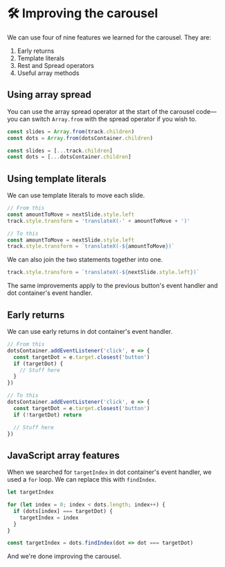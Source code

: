 # 🛠 Improving the carousel

We can use four of nine features we learned for the carousel. They are:

1. Early returns
2. Template literals
3. Rest and Spread operators
4. Useful array methods

## Using array spread

You can use the array spread operator at the start of the carousel code—you can switch `Array.from` with the spread operator if you wish to.

```js
const slides = Array.from(track.children)
const dots = Array.from(dotsContainer.children)
```

```js
const slides = [...track.children]
const dots = [...dotsContainer.children]
```

## Using template literals

We can use template literals to move each slide.

```js
// From this
const amountToMove = nextSlide.style.left
track.style.transform = 'translateX(-' + amountToMove + ')'
```

```js
// To this
const amountToMove = nextSlide.style.left
track.style.transform = `translateX(-${amountToMove})`
```

We can also join the two statements together into one.

```js
track.style.transform = `translateX(-${nextSlide.style.left})`
```

The same improvements apply to the previous button's event handler and dot container's event handler.

## Early returns

We can use early returns in dot container's event handler.

```js
// From this
dotsContainer.addEventListener('click', e => {
  const targetDot = e.target.closest('button')
  if (targetDot) {
    // Stuff here
  }
})
```

```js
// To this
dotsContainer.addEventListener('click', e => {
  const targetDot = e.target.closest('button')
  if (!targetDot) return

  // Stuff here
})
```

## JavaScript array features

When we searched for `targetIndex` in dot container's event handler, we used a `for` loop. We can replace this with `findIndex`.

```js
let targetIndex

for (let index = 0; index < dots.length; index++) {
  if (dots[index] === targetDot) {
    targetIndex = index
  }
}
```

```js
const targetIndex = dots.findIndex(dot => dot === targetDot)
```

And we're done improving the carousel.